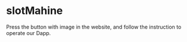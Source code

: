 # slotMahine
Press the button with image in the website, and follow the instruction to operate our Dapp.
